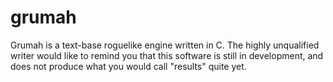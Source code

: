 # grumah

Grumah is a text-base roguelike engine written in C.
The highly unqualified writer would like to remind you 
that this software is still in development, and does 
not produce what you would call "results" quite yet.
